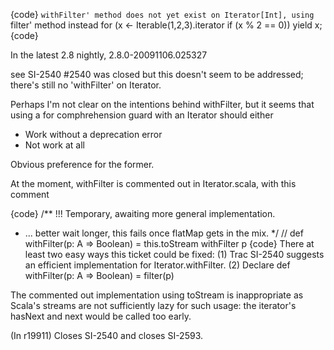 {code}
 `withFilter' method does not yet exist on Iterator[Int], using `filter' method instead
     for (x <- Iterable(1,2,3).iterator if (x % 2 == 0)) yield x;
{code}

In the latest 2.8 nightly, 2.8.0-20091106.025327


see SI-2540
#2540 was closed but this doesn't seem to be addressed; there's still no 'withFilter' on Iterator.

Perhaps I'm not clear on the intentions behind withFilter, but it seems that using a for comphrehension guard with an Iterator should either

* Work without a deprecation error
* Not work at all

Obvious preference for the former.

At the moment, withFilter is commented out in Iterator.scala, with this comment

{code}
/** !!! Temporary, awaiting more general implementation.
  *  ... better wait longer, this fails once flatMap gets in the mix.
  */
// def withFilter(p: A => Boolean) = this.toStream withFilter p
{code}
There at least two easy ways this ticket could be fixed:
(1) Trac SI-2540 suggests an efficient implementation for Iterator.withFilter.
(2) Declare
        def withFilter(p: A => Boolean) = filter(p) 

The commented out implementation using toStream is inappropriate as Scala's streams are not sufficiently lazy for such usage: the iterator's hasNext and next would be called too early.

(In r19911) Closes SI-2540 and closes SI-2593.
